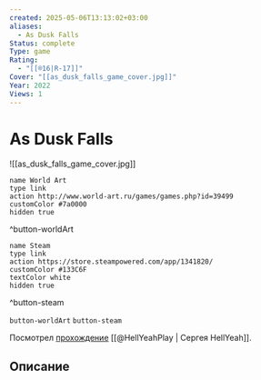 ```yaml
---
created: 2025-05-06T13:13:02+03:00
aliases:
  - As Dusk Falls
Status: complete
Type: game
Rating:
  - "[[®️16|R-17]]"
Cover: "[[as_dusk_falls_game_cover.jpg]]"
Year: 2022
Views: 1
---
```


# As Dusk Falls

![[as_dusk_falls_game_cover.jpg]]


```button
name World Art
type link
action http://www.world-art.ru/games/games.php?id=39499
customColor #7a0000
hidden true
```
^button-worldArt

```button
name Steam
type link
action https://store.steampowered.com/app/1341820/
customColor #133C6F
textColor white
hidden true
```
^button-steam


`button-worldArt` `button-steam`

Посмотрел [прохождение](https://youtu.be/4fRxN4DJueo?si=0a6j3VWSqXuh96eb) [[@HellYeahPlay | Сергея HellYeah]].

## Описание


